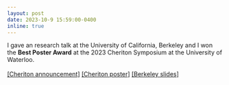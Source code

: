 ```yaml
---
layout: post
date: 2023-10-9 15:59:00-0400
inline: true
---
```


I gave an research talk at the University of California, Berkeley and I won the <b>Best Poster Award</b> at the 2023 Cheriton Symposium at the University of Waterloo.
<br><br>
[[Cheriton announcement]](https://uwaterloo.ca/computer-science/news/2023-cheriton-research-symposium-poster-winners) <a href="/assets/pdf/poster_reliable_watermarking.pdf" target="_blank" rel="noopener noreferrer" class="float-right">[Cheriton poster]</a>
<a href="/assets/pdf/slides_berkeley.pdf" target="_blank" rel="noopener noreferrer" class="float-right">[Berkeley slides]</a>



